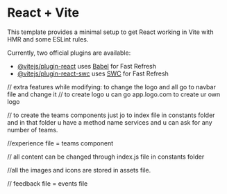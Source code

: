 # React + Vite

This template provides a minimal setup to get React working in Vite with HMR and some ESLint rules.

Currently, two official plugins are available:

- [@vitejs/plugin-react](https://github.com/vitejs/vite-plugin-react/blob/main/packages/plugin-react/README.md) uses [Babel](https://babeljs.io/) for Fast Refresh
- [@vitejs/plugin-react-swc](https://github.com/vitejs/vite-plugin-react-swc) uses [SWC](https://swc.rs/) for Fast Refresh


// extra features while modifying:
to change the logo and all go to navbar file and change it
// to create logo u can go app.logo.com to create ur own logo

// to create the teams components just jo to index file in constants folder and in that folder u have a method name services and u can ask for any number of teams.

//experience file  = teams component

// all content can be changed through index.js file in constants folder

//all the images and icons are stored in assets file.

// feedback file  = events file